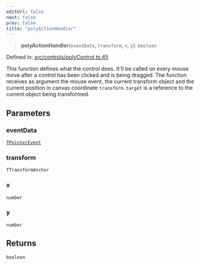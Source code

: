```yaml
---
editUrl: false
next: false
prev: false
title: "polyActionHandler"
---
```


> **polyActionHandler**(`eventData`, `transform`, `x`, `y`): `boolean`

Defined in: [src/controls/polyControl.ts:45](https://github.com/fabricjs/fabric.js/blob/b4f67b1cfd353d0e2763b168e07bce6b67895452/src/controls/polyControl.ts#L45)

This function defines what the control does.
It'll be called on every mouse move after a control has been clicked and is being dragged.
The function receives as argument the mouse event, the current transform object
and the current position in canvas coordinate `transform.target` is a reference to the
current object being transformed.

## Parameters

### eventData

[`TPointerEvent`](/api/type-aliases/tpointerevent/)

### transform

`TTransformAnchor`

### x

`number`

### y

`number`

## Returns

`boolean`
